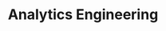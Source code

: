 ---
layout: sub-navigation
title: Analytics Engineering
eleventyNavigation:
  key: Analytics Engineering
  parent: Learning
  order: 2
---